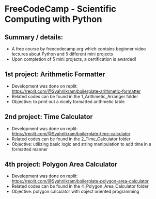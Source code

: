 # FreeCodeCamp - Scientific Computing with Python

## Summary / details:
- A free course by freecodecamp.org which contains beginner video lectures about Python and 5 different mini projects
- Upon completion of 5 mini projects, a certification is awarded!

## 1st project: Arithmetic Formatter
- Development was done on replit: https://replit.com/@SyahriIkram/boilerplate-arithmetic-formatter
- Related codes can be found in the 1_Arithmetic_Arranger folder
- Objective: to print out a nicely formatted arithmetic table

## 2nd project: Time Calculator
- Development was done on replit: https://replit.com/@SyahriIkram/boilerplate-time-calculator
- Related codes can be found in the 2_Time_Calculator folder
- Objective: utilizing basic logic and string manipulation to add time in a formatted manner

## 4th project: Polygon Area Calculator
- Development was done on replit: https://replit.com/@SyahriIkram/boilerplate-polygon-area-calculator
- Related codes can be found in the 4_Polygon_Area_Calculator folder
- Objective: polygon calculator with object oriented programming